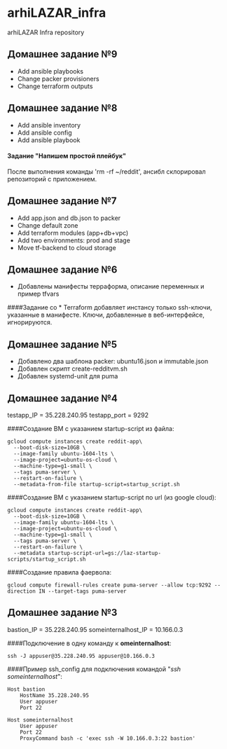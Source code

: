 # arhiLAZAR_infra
arhiLAZAR Infra repository

## Домашнее задание №9
- Add ansible playbooks
- Change packer provisioners
- Change terraform outputs

## Домашнее задание №8
- Add ansible inventory
- Add ansible config
- Add ansible playbook

#### Задание "Напишем простой плейбук"
После выполнения команды 'rm -rf ~/reddit', ансибл склорировал репозиторий с приложением.

## Домашнее задание №7
- Add app.json and db.json to packer
- Change default zone
- Add terraform modules (app+db+vpc)
- Add two environments: prod and stage
- Move tf-backend to cloud storage

## Домашнее задание №6
- Добавлены манифесты терраформа, описание переменных и пример tfvars

####Задание со *
Terraform добавляет инстансу только ssh-ключи, указанные в манифесте. Ключи, добавленные в веб-интерфейсе, игнорируются.

## Домашнее задание №5
- Добавлено два шаблона packer: ubuntu16.json и immutable.json
- Добавлен скрипт create-redditvm.sh
- Добавлен systemd-unit для puma

## Домашнее задание №4
testapp_IP = 35.228.240.95
testapp_port = 9292

####Создание ВМ с указанием startup-script из файла:

    gcloud compute instances create reddit-app\
      --boot-disk-size=10GB \
      --image-family ubuntu-1604-lts \
      --image-project=ubuntu-os-cloud \
      --machine-type=g1-small \
      --tags puma-server \
      --restart-on-failure \
      --metadata-from-file startup-script=startup_script.sh

####Создание ВМ с указанием startup-script по url (из google cloud):

    gcloud compute instances create reddit-app\
      --boot-disk-size=10GB \
      --image-family ubuntu-1604-lts \
      --image-project=ubuntu-os-cloud \
      --machine-type=g1-small \
      --tags puma-server \
      --restart-on-failure \
      --metadata startup-script-url=gs://laz-startup-scripts/startup_script.sh

####Создание правила фаервола:

    gcloud compute firewall-rules create puma-server --allow tcp:9292 --direction IN --target-tags puma-server


## Домашнее задание №3
bastion_IP = 35.228.240.95
someinternalhost_IP = 10.166.0.3

####Подключение в одну команду к **omeinternalhost**:

    ssh -J appuser@35.228.240.95 appuser@10.166.0.3

####Пример ssh_config для подключения командой "_ssh someinternalhost_":

    Host bastion
        HostName 35.228.240.95
        User appuser
        Port 22

    Host someinternalhost
        User appuser
        Port 22
        ProxyCommand bash -c 'exec ssh -W 10.166.0.3:22 bastion'
